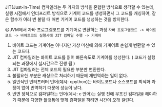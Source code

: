 JIT(Just-In-Time) 컴파일러는 두 가지의 방식을 혼합한 방식으로 생각할 수 있는데, 실행 시점에서 인터프리트 방식으로 기계어 코드를 생성하면서 그 코드를 캐싱하여, 같은 함수가 여러 번 불릴 때 매번 기계어 코드를 생성하는 것을 방지한다.

😃JVM에서 자바 프로그램코드를 기계어로 변환하는 과정
`자바 프로그램코드 -> 바이트코드 -> 바이트코드 실행시에 JIT 컴파일 수행 -> 기계어`

1. 바이트 코드는 기계어는 아니지만 가상 머신에 의해 기계어로 손쉽게 변환할 수 있는 코드다.
2. JIT 컴파일러는 바이트 코드를 읽어 빠른속도로 기계어를 생성한다. ( 코드가 실행되는 과정에서 실시간으로 진행 됨 )
3. JIT 컴파일러는 전체 코드의 필요한 부분만 변환한다.
4. 불필요한 부분은 캐싱으로 처리하기 때문에 재번역하는 일이 없다.
5. 일반적인 인터프러터 언어(예시: cpython)는 바이트코드나 소스코드를 최적화 과정이 없이 번역하기 때문에 성능이 낮다.
6. 반면 정적으로 컴파일하는 언어(예시: c 언어)는 실행 전에 무조건 컴파일을 해야하기 때문에 다양한 플랫폼에 맞게 컴파일을 하려면 시간이 오래 걸린다.
